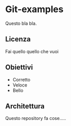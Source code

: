 # Git-examples

Questo bla bla.

## Licenza

Fai quello quello che vuoi

## Obiettivi

- Corretto
- Veloce
- Bello

## Architettura

Questo repository fa cose.....